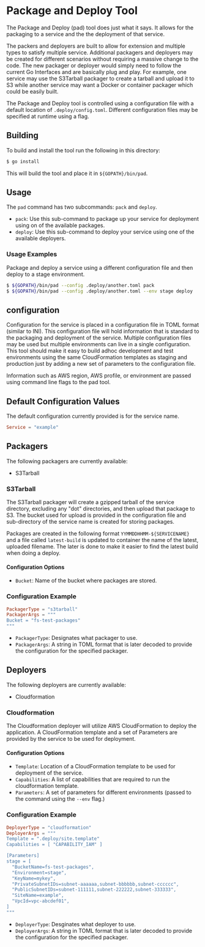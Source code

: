 # Package and Deploy Tool

The Package and Deploy (pad) tool does just what it says. It allows for the packaging to a service and the the deployment of that service.

The packers and deployers are built to allow for extension and multiple types to satisfy multiple service. Additional packagers and deployers may be created for different scenarios without requiring a massive change to the code. The new packager or deployer would simply need to follow the current Go Interfaces and are basically plug and play. For example, one service may use the S3Tarball packager to create a tarball and upload it to S3 while another service may want a Docker or container packager which could be easily built.

The Package and Deploy tool is controlled using a configuration file with a default location of `.deploy/config.toml`. Different configuration files may be specified at runtime using a flag.

## Building

To build and install the tool run the following in this directory:

```bash
$ go install
```

This will build the tool and place it in `${GOPATH}/bin/pad`.

## Usage

The `pad` command has two subcommands: `pack` and `deploy`.

* `pack`: Use this sub-command to package up your service for deployment using on of the available packages.
* `deploy`: Use this sub-command to deploy your service using one of the available deployers.

### Usage Examples
Package and deploy a service using a different configuration file and then deploy to a stage environment.
```bash
$ ${GOPATH}/bin/pad --config .deploy/another.toml pack
$ ${GOPATH}/bin/pad --config .deploy/another.toml --env stage deploy
```

## configuration
Configuration for the service is placed in a configuration file in TOML format (similar to INI). This configuration file will hold information that is standard to the packaging and deployment of the service. Multiple configuration files may be used but multiple environments can live in a single configuration. This tool should make it easy to build adhoc development and test environments using the same CloudFormation templates as staging and production just by adding a new set of parameters to the configuration file.

Information such as AWS region, AWS profile, or environment are passed using command line flags to the pad tool.

## Default Configuration Values
The default configuration currently provided is for the service name.

```toml
Service = "example"
```

## Packagers
The following packagers are currently available:

* S3Tarball

### S3Tarball
The S3Tarball packager will create a gzipped tarball of the service directory, excluding any "dot" directories, and then upload that package to S3. The bucket used for upload is provided in the configuration file and sub-directory of the service name is created for storing packages.

Packages are created in the following format `YYMMDDHHMM-${SERVICENAME}` and a file called `latest-build` is updated to container the name of the latest, uploaded filename. The later is done to make it easier to find the latest build when doing a deploy.

#### Configuration Options

* `Bucket`: Name of the bucket where packages are stored.

### Configuration Example
```toml
PackagerType = "s3tarball"
PackagerArgs = """
Bucket = "fs-test-packages"
"""
```

* `PackagerType`: Designates what packager to use.
* `PackagerArgs`: A string in TOML format that is later decoded to provide the configuration for the specified packager.

## Deployers
The following deployers are currently available:

* Cloudformation

### Cloudformation
The Cloudformation deployer will utilize AWS CloudFormation to deploy the application. A CloudFormation template and a set of Parameters are provided by the service to be used for deployment.

#### Configuration Options
* `Template`: Location of a CloudFormation template to be used for deployment of the service.
* `Capabilities`: A list of capabilities that are required to run the cloudformation template.
* `Parameters`: A set of parameters for different environments (passed to the command using the `--env` flag.)

### Configuration Example
```toml
DeployerType = "cloudformation"
DeployerArgs = """
Template = ".deploy/site.template"
Capabilities = [ "CAPABILITY_IAM" ]

[Parameters]
stage = [
  "BucketName=fs-test-packages",
  "Environment=stage",
  "KeyName=mykey",
  "PrivateSubnetIDs=subnet-aaaaaa,subnet-bbbbbb,subnet-cccccc",
  "PublicSubnetIDs=subnet-111111,subnet-222222,subnet-333333",
  "SiteName=example",
  "VpcId=vpc-abcdef01",
]
"""
```

* `DeployerType`: Desginates what deployer to use.
* `DeployerArgs`: A string in TOML format that is later decoded to provide the configuration for the specified packager.
